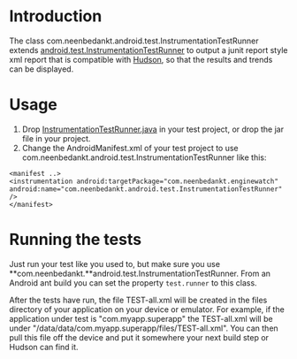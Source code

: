 # Introduction #
The class com.neenbedankt.android.test.InstrumentationTestRunner extends [android.test.InstrumentationTestRunner](http://www.google.com/codesearch/p?hl=nl#q1EHOuTuLTM/frameworks/base/test-runner/android/test/InstrumentationTestRunner.java&q=instrumentationtestrunner%20android&sa=N&cd=1&ct=rc) to output a junit report style xml report that is compatible with [Hudson](http://hudson-ci.org), so that the results and trends can be displayed.

# Usage #
  1. Drop [InstrumentationTestRunner.java](http://code.google.com/p/nbandroid-utils/source/browse/src/com/neenbedankt/android/test/InstrumentationTestRunner.java?repo=testutils) in your test project, or drop the jar file in your project.
  1. Change the AndroidManifest.xml of your test project to use com.neenbedankt.android.test.InstrumentationTestRunner like this:
```
<manifest ..>
<instrumentation android:targetPackage="com.neenbedankt.enginewatch" android:name="com.neenbedankt.android.test.InstrumentationTestRunner" />
</manifest>
```
# Running the tests #
Just run your test like you used to, but make sure you use **com.neenbedankt.**android.test.InstrumentationTestRunner. From an Android ant build you can set the property `test.runner` to this class.

After the tests have run, the file TEST-all.xml will be created in the files directory of your application on your device or emulator. For example, if the application under test is "com.myapp.superapp" the TEST-all.xml will be under "/data/data/com.myapp.superapp/files/TEST-all.xml". You can then pull this file off the device and put it somewhere your next build step or Hudson can find it.